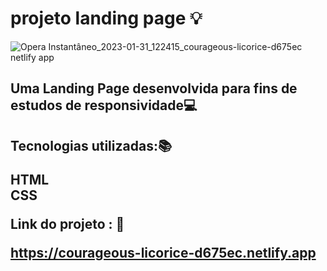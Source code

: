 # projeto landing page 💡

![Opera Instantâneo_2023-01-31_122415_courageous-licorice-d675ec netlify app](https://user-images.githubusercontent.com/80266733/215802118-45e4daf4-2af5-47df-9ddd-ccb03965a4cb.png)



<h2>Uma Landing Page desenvolvida para fins de estudos de responsividade💻<h2>

Tecnologias utilizadas:📚<br>

HTML<br>
CSS

Link do projeto : 📌

https://courageous-licorice-d675ec.netlify.app

